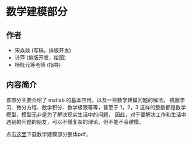 
# 数学建模部分

## 作者
* 宋焱燚 (写稿，排版开发)
* 计萍 (排版开发，绘图)
* 杨桂元等老师 (指导)

## 内容简介
该部分主要介绍了 matlab 的基本应用，以及一些数学建模问题的解法。
机器学习、微分方程、数学积分、数学极限等等，甚至于 1，2，3 这样的整数都是数学模型，模型无非是为了解决现实生活中的问题，
因此，对于要解决工作和生活中遇到的问题的朋友，可以不懂复杂的理论，但不能不会建模。


点击[这里](/texpdf/part-sxjm.pdf)下载数学建模部分整体pdf。